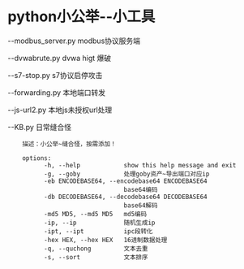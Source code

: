 # python小公举--小工具
--modbus_server.py	modbus协议服务端

--dvwabrute.py	dvwa higt 爆破

--s7-stop.py	s7协议启停攻击

--forwarding.py	本地端口转发

--js-url2.py	本地js未授权url处理

--KB.py	日常缝合怪

        描述：小公举~缝合怪，按需添加！
        
        options:
              -h, --help            show this help message and exit
              -g, --goby            处理goby资产~导出端口对应ip
              -eb ENCODEBASE64, --encodebase64 ENCODEBASE64
                                    base64编码
              -db DECODEBASE64, --decodebase64 DECODEBASE64
                                    base64解码
              -md5 MD5, --md5 MD5   md5编码
              -ip, --ip             随机生成ip
              -ipt, --ipt           ipc段转化
              -hex HEX, --hex HEX   16进制数据处理
              -q, --quchong         文本去重
              -s, --sort            文本排序

